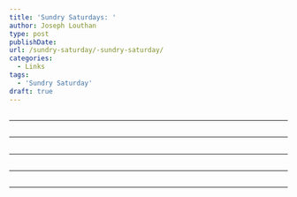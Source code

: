 ```yaml
---
title: 'Sundry Saturdays: '
author: Joseph Louthan
type: post
publishDate: 
url: /sundry-saturday/-sundry-saturday/
categories:
  - Links
tags:
  - 'Sundry Saturday'
draft: true
---
```


##


------

##


------

##


------

##


------

##


------

